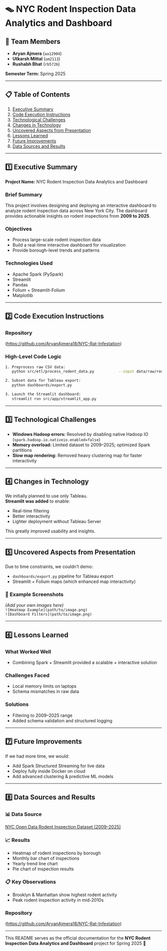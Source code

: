 
# 🪤 NYC Rodent Inspection Data Analytics and Dashboard

## 👥 Team Members
- **Aryan Ajmera** (`aa12904`)
- **Utkarsh Mittal** (`um2113`)
- **Rushabh Bhat** (`rb5726`)

**Semester Term:** Spring 2025  

---

## 📋 Table of Contents
1. [Executive Summary](#1-executive-summary)
2. [Code Execution Instructions](#2-code-execution-instructions)
3. [Technological Challenges](#3-technological-challenges)
4. [Changes in Technology](#4-changes-in-technology)
5. [Uncovered Aspects from Presentation](#5-uncovered-aspects-from-presentation)
6. [Lessons Learned](#6-lessons-learned)
7. [Future Improvements](#7-future-improvements)
8. [Data Sources and Results](#8-data-sources-and-results)

---

## 1️⃣ Executive Summary

**Project Name:** NYC Rodent Inspection Data Analytics and Dashboard  

### Brief Summary
This project involves designing and deploying an interactive dashboard to analyze rodent inspection data across New York City. The dashboard provides actionable insights on rodent inspections from **2009 to 2025**.

### Objectives
- Process large-scale rodent inspection data
- Build a real-time interactive dashboard for visualization
- Provide borough-level trends and patterns

### Technologies Used
- Apache Spark (PySpark)
- Streamlit
- Pandas
- Folium + Streamlit-Folium
- Matplotlib

---

## 2️⃣ Code Execution Instructions

### Repository  
(https://github.com/AryanAjmera18/NYC-Rat-Infestation)

### High-Level Code Logic
```bash
1. Preprocess raw CSV data:
   python src/etl/process_rodent_data.py           --input data/raw/rodent_inspections.csv           --output data/processed/rodent_inspections.parquet

2. Subset data for Tableau export:
   python dashboards/export.py

3. Launch the Streamlit dashboard:
   streamlit run src/app/streamlit_app.py
```


---

## 3️⃣ Technological Challenges

- **Windows Hadoop errors:** Resolved by disabling native Hadoop IO (`spark.hadoop.io.nativeio.enabled=false`)
- **Memory overload:** Limited dataset to 2009–2025; optimized Spark partitions
- **Slow map rendering:** Removed heavy clustering map for faster interactivity

---

## 4️⃣ Changes in Technology

We initially planned to use only Tableau.  
**Streamlit was added** to enable:
- Real-time filtering
- Better interactivity
- Lighter deployment without Tableau Server

This greatly improved usability and insights.

---

## 5️⃣ Uncovered Aspects from Presentation

Due to time constraints, we couldn’t demo:
- `dashboards/export.py` pipeline for Tableau export
- Streamlit + Folium maps (which enhanced map interactivity)

### 📸 Example Screenshots
*(Add your own images here)*  
`![Heatmap Example](path/to/image.png)`  
`![Dashboard Filters](path/to/image.png)`

---

## 6️⃣ Lessons Learned

### What Worked Well
- Combining Spark + Streamlit provided a scalable + interactive solution

### Challenges Faced
- Local memory limits on laptops
- Schema mismatches in raw data

### Solutions
- Filtering to 2009–2025 range
- Added schema validation and structured logging

---

## 7️⃣ Future Improvements

If we had more time, we would:
- Add Spark Structured Streaming for live data
- Deploy fully inside Docker on cloud
- Add advanced clustering & predictive ML models

---

## 8️⃣ Data Sources and Results

### 📊 Data Source
[NYC Open Data Rodent Inspection Dataset (2009–2025)](https://data.cityofnewyork.us/Health/Rodent-Inspection/p937-wjvj)

### 📈 Results
- Heatmap of rodent inspections by borough
- Monthly bar chart of inspections
- Yearly trend line chart
- Pie chart of inspection results

### 📋 Key Observations
- Brooklyn & Manhattan show highest rodent activity
- Peak rodent inspection activity in mid-2010s

### Repository
(https://github.com/AryanAjmera18/NYC-Rat-Infestation)

---

This README serves as the official documentation for the **NYC Rodent Inspection Data Analytics and Dashboard** project for Spring 2025 🎉
